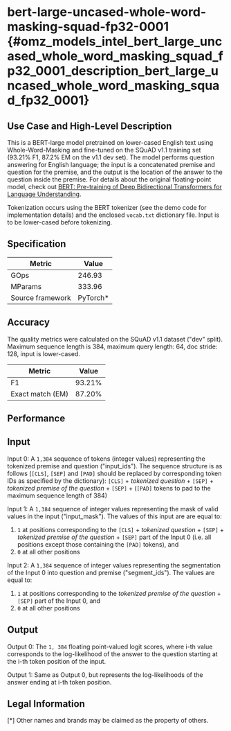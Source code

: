 # bert-large-uncased-whole-word-masking-squad-fp32-0001 {#omz_models_intel_bert_large_uncased_whole_word_masking_squad_fp32_0001_description_bert_large_uncased_whole_word_masking_squad_fp32_0001}

## Use Case and High-Level Description

This is a BERT-large model pretrained on lower-cased English text using Whole-Word-Masking and fine-tuned on the SQuAD v1.1 training set (93.21% F1, 87.2% EM on the v1.1 dev set). The model performs question answering for English language; the input is a concatenated premise and question for the premise, and the output is the location of the answer to the question inside the premise. For details about the original floating-point model, check out [BERT: Pre-training of Deep Bidirectional Transformers for Language Understanding](https://arxiv.org/abs/1810.04805).

Tokenization occurs using the BERT tokenizer (see the demo code for implementation details) and the enclosed `vocab.txt` dictionary file. Input is to be lower-cased before tokenizing.

## Specification

| Metric            | Value                 |
|-------------------|-----------------------|
| GOps              | 246.93                |
| MParams           | 333.96                |
| Source framework  | PyTorch\*             |


## Accuracy

The quality metrics were calculated on the SQuAD v1.1 dataset ("dev" split). Maximum sequence length is 384, maximum query length: 64, doc stride: 128, input is lower-cased.

| Metric                    | Value         |
|---------------------------|---------------|
| F1                        |        93.21% |
| Exact match (EM)          |        87.20% |


## Performance

## Input

Input 0: A `1,384` sequence of tokens (integer values) representing the tokenized premise and question ("input_ids"). The sequence structure is as follows (`[CLS]`, `[SEP]` and `[PAD]` should be replaced by corresponding token IDs as specified by the dictionary):
`[CLS]` + *tokenized question* + `[SEP]` + *tokenized premise of the question* + `[SEP]` + (`[PAD]` tokens to pad to the maximum sequence length of 384)

Input 1: A `1,384` sequence of integer values representing the mask of valid values in the input ("input_mask"). The values of this input are are equal to:
1) `1` at positions corresponding to the `[CLS]` + *tokenized question* + `[SEP]` + *tokenized premise of the question* + `[SEP]` part of the Input 0  (i.e. all positions except those containing the `[PAD]` tokens), and
2) `0` at all other positions

Input 2: A `1,384` sequence of integer values representing the segmentation of the Input 0 into question and premise ("segment_ids"). The values are equal to:
1) `1` at positions corresponding to the *tokenized premise of the question* + `[SEP]` part of the Input 0, and
2) `0` at all other positions

## Output

Output 0: The `1, 384` floating point-valued logit scores, where i-th value corresponds to the log-likelihood of the answer to the question starting at the i-th token position of the input.

Output 1: Same as Output 0, but represents the log-likelihoods of the answer ending at i-th token position.

## Legal Information
[*] Other names and brands may be claimed as the property of others.
